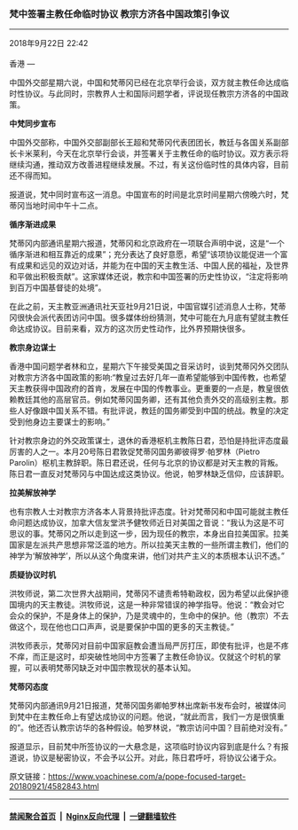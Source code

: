 ### 梵中签署主教任命临时协议 教宗方济各中国政策引争议
------------------------

<div class="published">
 <span class="date" title="中国时间">
  <time datetime="2018-09-22T22:42:14+08:00">
   2018年9月22日 22:42
  </time>
 </span>
</div>
<br/>
<div class="wsw">
 <span class="dateline">
  香港 —
 </span>
 <p>
  中国外交部星期六说，中国和梵蒂冈已经在北京举行会谈，双方就主教任命达成临时性协议。与此同时，宗教界人士和国际问题学者，评说现任教宗方济各的中国政策。
 </p>
 <div class="wsw__embed">
 </div>
 <p>
  <strong>
   中梵同步宣布
  </strong>
 </p>
 <p>
  中国外交部称，中国外交部副部长王超和梵蒂冈代表团团长，教廷与各国关系副部长卡米莱利，今天在北京举行会谈，并签署关于主教任命的临时协议。双方表示将继续沟通，推动双方改善进程继续发展。不过，有关这份临时性的具体内容，目前还不得而知。
 </p>
 <p>
  报道说，梵中同时宣布这一消息。中国宣布的时间是北京时间星期六傍晚六时，梵蒂冈当地时间中午十二点。
 </p>
 <p>
  <strong>
   循序渐进成果
  </strong>
 </p>
 <p>
  梵蒂冈内部通讯星期六报道，梵蒂冈和北京政府在一项联合声明中说，这是“一个循序渐进和相互靠近的成果”；充分表达了良好意愿，希望“该项协议能促进一个富有成果和远见的双边对话，并能为在中国的天主教生活、中国人民的福祉，及世界和平做出积极贡献”。这家媒体还说，教宗和中国签署的历史性协议，“注定将影响到百万中国基督徒的处境”。
 </p>
 <p>
  在此之前，天主教亚洲通讯社天亚社9月21日说，中国官媒引述消息人士称，梵蒂冈很快会派代表团访问中国。很多媒体纷纷猜测，梵中可能在九月底有望就主教任命达成协议。目前来看，双方的这次历史性动作，比外界预期快很多。
 </p>
 <p>
  <strong>
   教宗身边谋士
  </strong>
 </p>
 <p>
  香港中国问题学者林和立，星期六下午接受美国之音采访时，谈到梵蒂冈外交团队对教宗方济各中国政策的影响:“教皇过去好几年一直希望能够到中国传教，也希望天主教获得中国政府的首肯，发展在中国的传教事业。更重要的一点是，教皇很依赖教廷其他的高层官员。例如梵蒂冈国务卿，还有其他负责外交的高级别主教。那些人好像跟中国关系不错。有批评说，教廷的国务卿受到中国的统战。教皇的决定受到他身边主要谋士的影响。”
 </p>
 <p>
  针对教宗身边的外交政策谋士，退休的香港枢机主教陈日君，恐怕是持批评态度最厉害的人之一。本月20号陈日君敦促梵蒂冈国务卿彼得罗·帕罗林（Pietro Parolin）枢机主教辞职。陈日君还说，任何与北京的协议都是对天主教的背叛。陈日君一直反对梵蒂冈与中国达成这类协议。他说，帕罗林缺乏信仰，应该辞职。
 </p>
 <p>
  <strong>
   拉美解放神学
  </strong>
 </p>
 <p>
  也有宗教人士对教宗方济各本人背景持批评态度。针对梵蒂冈和中国可能就主教任命问题达成协议，加拿大信友堂洪予健牧师近日对美国之音说：“我认为这是不可思议的事。梵蒂冈之所以走到这一步，因为现任的教宗，本身出自拉美国家。拉美国家是左派共产思想非常泛滥的地方。所以拉美天主教的一些所谓主教们，他们的神学为‘解放神学’，所以从这个角度来讲，他们对共产主义的本质根本认识不透。”
 </p>
 <p>
  <strong>
   质疑协议时机
  </strong>
 </p>
 <p>
  洪牧师说，第二次世界大战期间，梵蒂冈不谴责希特勒政权，因为希望以此保护德国境内的天主教徒。洪牧师说，这是一种非常错误的神学指导。他说：“教会对它会众的保护，不是身体上的保护，乃是灵魂中的，生命中的保护。他（教宗）不去做这个，现在他也口口声声，说是要保护中国的更多的天主教徒。”
 </p>
 <p>
  洪牧师表示，梵蒂冈对目前中国家庭教会遭当局严厉打压，即使有批评，也是不疼不痒，而正是这时，却突破性地同中方签署了主教任命协议。仅就这个时机的掌握，可以表明梵蒂冈缺乏对中国宗教现状的基本认知。
 </p>
 <p>
  <strong>
   梵蒂冈态度
  </strong>
 </p>
 <p>
  梵蒂冈内部通讯9月21日报道，梵蒂冈国务卿帕罗林出席新书发布会时，被媒体问到梵中在主教任命上有望达成协议的问题。他说，“就此而言，我们一方是很慎重的”。他还否认教宗访华的各种假设。帕罗林说，“教宗访问中国？目前绝对没有。”
 </p>
 <p>
  报道显示，目前梵中所签协议的一大悬念是，这项临时协议内容到底是什么？有报道说，协议是秘密协议，不会予以公开。对此，陈日君呼吁，将协议公诸于众。
 </p>
 <p>
 </p>
</div>

原文链接：https://www.voachinese.com/a/pope-focused-target-20180921/4582843.html


------------------------
#### [禁闻聚合首页](https://github.com/gfw-breaker/banned-news/blob/master/README.md) &nbsp;|&nbsp; [Nginx反向代理](https://github.com/gfw-breaker/open-proxy/blob/master/README.md) &nbsp;|&nbsp;  [一键翻墙软件](https://github.com/gfw-breaker/nogfw/blob/master/README.md)